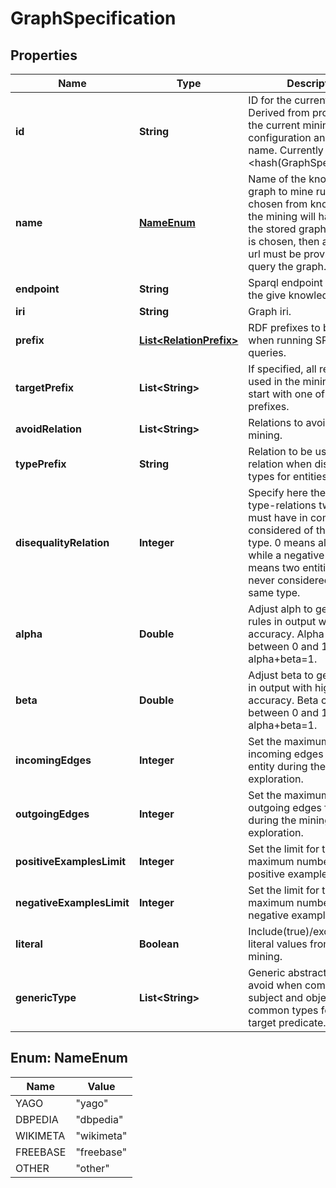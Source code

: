 
# GraphSpecification

## Properties
Name | Type | Description | Notes
------------ | ------------- | ------------- | -------------
**id** | **String** | ID for the current graph. Derived from properties of the current mining configuration and graph name. Currently &lt;hash(GraphSpecification)&gt; |  [optional]
**name** | [**NameEnum**](#NameEnum) | Name of the knowledge graph to mine rules from. If chosen from known graphs, the mining will happen on the stored graphs. If &#39;other&#39; is chosen, then an endpoint url must be provided to query the graph. | 
**endpoint** | **String** | Sparql endpoint to query the give knowledge graph. |  [optional]
**iri** | **String** | Graph iri. |  [optional]
**prefix** | [**List&lt;RelationPrefix&gt;**](RelationPrefix.md) | RDF prefixes to be specified when running SPARQL queries. |  [optional]
**targetPrefix** | **List&lt;String&gt;** | If specified, all relations used in the mining must start with one of these prefixes. |  [optional]
**avoidRelation** | **List&lt;String&gt;** | Relations to avoid during the mining. |  [optional]
**typePrefix** | **String** | Relation to be used as type-relation when discovering types for entities. |  [optional]
**disequalityRelation** | **Integer** | Specify here the number of type-relations two entities must have in common to be considered of the same type. 0 means all types, while a negative number means two entities will be never considered of the same type. |  [optional]
**alpha** | **Double** | Adjust alph to get more rules in output with less accuracy. Alpha can be between 0 and 1, and alpha+beta&#x3D;1. |  [optional]
**beta** | **Double** | Adjust beta to get less rules in output with higher accuracy. Beta can be between 0 and 1, and alpha+beta&#x3D;1. |  [optional]
**incomingEdges** | **Integer** | Set the maximum number of incoming edges for an entity during the mining exploration. |  [optional]
**outgoingEdges** | **Integer** | Set the maximum number of outgoing edges for an entity during the mining exploration. |  [optional]
**positiveExamplesLimit** | **Integer** | Set the limit for the maximum number of positive examples. |  [optional]
**negativeExamplesLimit** | **Integer** | Set the limit for the maximum number of negative examples. |  [optional]
**literal** | **Boolean** | Include(true)/exclude(false) literal values from the mining. |  [optional]
**genericType** | **List&lt;String&gt;** | Generic abstract type to avoid when computing subject and object most common types for a given target predicate. |  [optional]


<a name="NameEnum"></a>
## Enum: NameEnum
Name | Value
---- | -----
YAGO | &quot;yago&quot;
DBPEDIA | &quot;dbpedia&quot;
WIKIMETA | &quot;wikimeta&quot;
FREEBASE | &quot;freebase&quot;
OTHER | &quot;other&quot;



